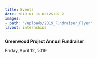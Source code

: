 ```yaml
---
title: Events
date: 2019-01-15 03:25:00 Z
images:
- path: "/uploads/2019_Fundraiser_Flyer"
layout: internships
---
```


**Greenwood Project Annual Fundraiser**

Friday, April 12, 2019